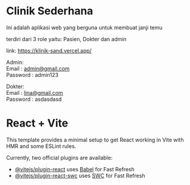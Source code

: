 # Clinik Sederhana
Ini adalah aplikasi web yang berguna untuk membuat janji temu

terdiri dari 3 role yaitu: Pasien, Dokter dan admin


link: https://klinik-sand.vercel.app/

Admin: <br/>
Email : admin@gmail.com <br/>
Password : admin123

Dokter: <br/>
Email : lina@gmail.com <br/>
Password : asdasdasd



# React + Vite

This template provides a minimal setup to get React working in Vite with HMR and some ESLint rules.

Currently, two official plugins are available:

- [@vitejs/plugin-react](https://github.com/vitejs/vite-plugin-react/blob/main/packages/plugin-react/README.md) uses [Babel](https://babeljs.io/) for Fast Refresh
- [@vitejs/plugin-react-swc](https://github.com/vitejs/vite-plugin-react-swc) uses [SWC](https://swc.rs/) for Fast Refresh
